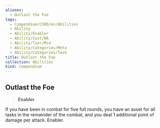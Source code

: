 ```yaml
---
aliases:
  - Outlast the Foe
tags:
  - Compendium/CSRD/en/Abilities
  - Ability
  - Ability/Enabler
  - Ability/Cost/NA
  - Ability/Tier/Mid
  - Ability/Categories/Meta
  - Ability/Categories/Task
title: Outlast the Foe
collection: Abilities
kind: Compendium
---
```

## Outlast the Foe  
>**Enabler**
  
If you have been in combat for five full rounds, you have an asset for all tasks in the remainder of the combat, and you deal 1 additional point of damage per attack. Enabler.